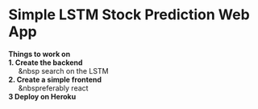 # Simple LSTM Stock Prediction Web App


**Things to work on**\
****1. Create the backend****\
 &nbsp;&nbsp;&nbsp;&nbsp;&nbsp;&nbsp search on the LSTM\
****2. Create a simple frontend****\
  &nbsp;&nbsp;&nbsp;&nbsp;&nbsp;&nbspreferably react\
****3 Deploy on Heroku****
